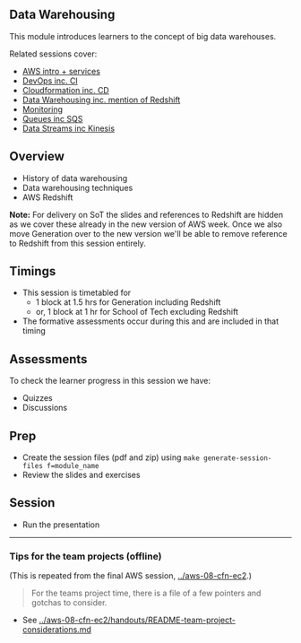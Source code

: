 ## Data Warehousing

This module introduces learners to the concept of big data warehouses.

Related sessions cover:

- [AWS intro + services](../aws/README.md)
- [DevOps inc. CI](../devops/README.md)
- [Cloudformation inc. CD](../cloudformation/README.md)
- [Data Warehousing inc. mention of Redshift](../data-warehousing/README.md)
- [Monitoring](../monitoring/README.md)
- [Queues inc SQS](../queues/README.md)
- [Data Streams inc Kinesis](../data-streams/README.md)

## Overview

- History of data warehousing
- Data warehousing techniques
- AWS Redshift

__Note:__ For delivery on SoT the slides and references to Redshift are hidden as we cover these already in the new version of AWS week. Once we also move Generation over to the new version we'll be able to remove reference to Redshift from this session entirely.

## Timings

- This session is timetabled for
    - 1 block at 1.5 hrs for Generation including Redshift
    - or, 1 block at 1 hr for School of Tech excluding Redshift
- The formative assessments occur during this and are included in that timing

## Assessments

To check the learner progress in this session we have:

- Quizzes
- Discussions

## Prep

- Create the session files (pdf and zip) using `make generate-session-files f=module_name`
- Review the slides and exercises

## Session

- Run the presentation

---

### Tips for the team projects (offline)

(This is repeated from the final AWS session, [../aws-08-cfn-ec2](../aws-08-cfn-ec2).)

> For the teams project time, there is a file of a few pointers and gotchas to consider.

- See [../aws-08-cfn-ec2/handouts/README-team-project-considerations.md](../aws-08-cfn-ec2/handouts/README-team-project-considerations.md)

